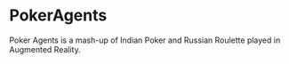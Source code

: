 # PokerAgents
Poker Agents is a mash-up of Indian Poker and Russian Roulette played in Augmented Reality.

